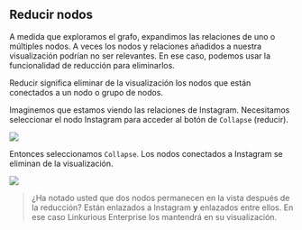 ## Reducir nodos

A medida que exploramos el grafo, expandimos las relaciones de uno o múltiples nodos. A veces los nodos y relaciones añadidos a nuestra visualización podrían no ser relevantes. En ese caso, podemos usar la funcionalidad de reducción para eliminarlos.

Reducir significa eliminar de la visualización los nodos que están conectados a un nodo o grupo de nodos.

Imaginemos que estamos viendo las relaciones de Instagram.
Necesitamos seleccionar el nodo Instagram para acceder al botón de ```Collapse``` (reducir).

![](https://github.com/Linkurious/linkurious-enterprise-manual/raw/master/en/manipulate/NodetoC.png)

Entonces seleccionamos ```Collapse```. Los nodos conectados a Instagram se eliminan de la visualización.

![](https://github.com/Linkurious/linkurious-enterprise-manual/raw/master/en/manipulate/Collapsed.png)

> ¿Ha notado usted que dos nodos permanecen en la vista después de la reducción? Están enlazados a Instagram **y** enlazados entre ellos. En ese caso Linkurious Enterprise los mantendrá en su visualización.
